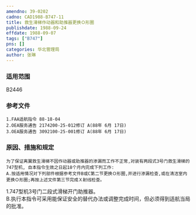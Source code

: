 ```yaml
---
amendno: 39-0202  
cadno: CAD1988-B747-11  
title: 救生滑梯作动器和助推器更换Ｏ形圈  
publishdate: 1988-09-24  
effdate: 1988-09-07  
tags: ["B747"]  
pns: []  
categories: 华北管理局  
author: 张琳  
---
```

  
### 适用范围  
B2446  
  
<!--more-->  
### 参考文件  
    1.FAA适航指令 88-18-04  
    2.OEA服务通告 2174200-25-012修订 A(88年 6月 17日)  
    3.OEA服务通告 3092100-25-001修订 A(88年 6月 17日)  
  
### 原因、措施和规定  
    为了保证离翼救生滑梯不因作动器或助推器的渗漏而工作不正常,对装有两段式3号门救生滑梯的747型机, 自本指令生效之日起18个月内完成下列工作:  
    A.按适用情况对下列部件根据参考文件B或C第二节更换Ｏ形圈,并进行渗漏检查,或在清洁室内更换Ｏ形圈;再按上述文件第三节完成Ｘ射线检查。  
1.747型机3号门二段式滑梯开门助推器。  
    B.执行本指令可采用能保证安全的替代办法或调整完成时间，但必须得到适航当局的批准。  
  
